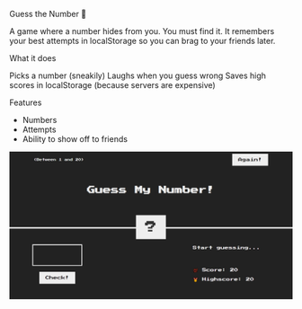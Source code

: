 Guess the Number  🔢

A game where a number hides from you. You must find it. It remembers your best attempts in localStorage so you can brag to your friends later.

What it does

Picks a number (sneakily)
Laughs when you guess wrong
Saves high scores in localStorage (because servers are expensive)

Features
- Numbers
- Attempts
- Ability to show off to friends

![игра](./preview/guess.jpg?raw=true "игра")

